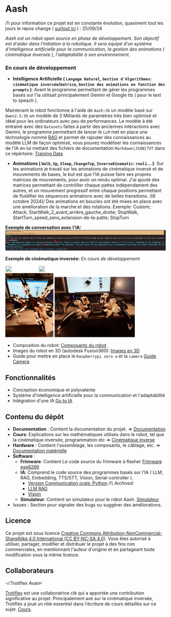 # Aash

/!\ pour information ce projet est en constante évolution, quasiment tout les jours le repos change ( [surtout ici](./software/IA/) ) : 25/09/24

*Aash est un robot open source en phase de développement. Son objectif est d'aider dans l'initiation à la robotique. Il sera équipé d'un système d'intelligence artificielle pour la communication, la gestion des animations ( cinématique inversée ), l'adaptabilité à son environnement.*

### En cours de développement
- **Intelligence Artificielle ( `Langage Naturel`, `Gestion d'Algorithmes`: `cinématique inversée`/`matrice`, `Gestion des animations en fonction des prompts` )**: Avant le programme permettant de gérer les programmes basés sur l'ia utilisait principalement Gemini et Google tts ( pour le text to speach ).

Maintenant le robot fonctionne à l'aide de `Aash:3b` un modèle basé sur `Qwen2.5:3b` un modèle de 3 Milliards de paramètres très bien optimisé et idéal pour les ordinateurs avec peu de performances. Le modèle à été entrainé avec des `Datasets` faites à partir des anciennes intéractions avec Gemini, le programme permettant de lancer le `LLM` met en place une téchnologie nommé [RAG](./software/IA/LLM-RAG/) et permet de rajouter des connaissances au modèle LLM de façon optimisé, vous pouvez modéliser les connaissances de l'IA en lui mettant des fichiers de documentation `Markdown|JSON|TXT` dans ce répèrtoire: [Training Data](./software/IA/LLM-RAG/src/Training%20Data/)

- **Animations ( `Walk`, `Up`, `Sleep`, `ChangeTop`, `InverseKinematic`: `rouli`... )**: Sur les animations je travail sur les animations de cinématique inversé et de mouvements de bases, le but est que l'IA puisse faire ses propres matrices de mouvements, pour avoir un rendu optimal.
J'ai ajouté des matrices permettant de contrôller chaque pattes indépendament des autres, et un mouvement progressif entre chaque positions permettant de fluidifier les séquences animations avec de belles transitions.
/[6 octobre 2024]/ Des animations en boucles ont été mises en place avec une amélioration de la marche et des rotations.
Exemple: Custom; Attack; StartWalk_2_avant_arrière_gauche_droite; StopWalk, StartTurn_speed_sens_extansion-de-la-patte; StopTurn

**Exemple de conversation avec l'IA:**
![Image](./medias/IA_Chat.PNG)

**Exemple de cinématique inversée:** *En cours de développement*
<div>
    <img src="medias/TurnZ.gif" width="20%" height="50%"/>
    <img src="medias/Animation.gif" width="20%" height="50%"/>
</div>


<div>
    <img src="medias/robot.jpg" width="30%" height="50%"/>
    <img src="medias/robot_vu_de_face.jpg" width="50%" height="50%"/>
</div>


- Composition du robot: [Composants du robot](https://github.com/NotPunchnox/hexa/blob/main/hardware/Composants.md)
- Images du robot en 3D (autodesk Fusion360): [Images en 3D](https://github.com/NotPunchnox/hexa/blob/main/hardware/Aash%203d.md)
- Guide pour mettre en place le `Raspberrypi zero w` et la `camera` [Guide Camera](./learn/Setup%20Camera/README.md)

## Fonctionnalités

- Conception économique et polyvalente
- Système d'intelligence artificielle pour la communication et l'adaptabilité
- Intégration d'une IA [Go to IA](https://github.com/NotPunchnox/hexa/blob/main/software/IA/)

## Contenu du dépôt

- **Documentation** : Contient la documentation du projet. => [Documentation](./Documentation/README.md)
- **Cours**: Explications sur les mathématiques utilisés dans le robot, tel que la cinématique inversée, programmation etc => [Cinématique inverse](./learn/README.md)
- **Hardware** : Contient l'assemblage, les composants, le câblage, etc. => [Documentation matérielle](./hardware/Composants.md)
- **Software** : 
    - **Frimware**: Contient Le code source du frimware à flasher [Frimware esp8266](./software/Arduino/)
    - **IA**: Comprend le code source des programmes basés sur l'IA ( LLM, RAG, Embedding, TTS/STT, Vision, Serial-controller ).
        - [Version Communication orale: Python](./software/IA/speaker/readme.md) */!\ Archived*
        - [LLM RAG](./software/IA/LLM-RAG/)
        - [Vision](./software/IA/vision/)
    - **Simulateur**: Contient un simulateur pour le robot Aash. [Simulateur](./software/simulator/README.md)
- Issues : Section pour signaler des bugs ou suggérer des améliorations.

## Licence

Ce projet est sous licence [Creative Commons Attribution-NonCommercial-ShareAlike 4.0 International (CC BY-NC-SA 4.0)](https://creativecommons.org/licenses/by-nc-sa/4.0/deed.fr). Vous êtes autorisé à utiliser, partager, modifier et distribuer le projet à des fins non commerciales, en mentionnant l'auteur d'origine et en partageant toute modification sous la même licence.


## Collaborateurs

<img src="https://avatars.githubusercontent.com/u/126868056?v=4" alt="Trotiflex Avatar" width="10%" height="10%" style="border-radius: 50%;">

[Trotiflex](https://github.com/trotiflex) est une collaboratrice clé qui a apportée une contribution significative au projet. Principalement axé sur la cinématique inversée, Trotiflex a joué un rôle essentiel dans l'écriture de cours détaillés sur ce sujet. [Cours](./learn/maths/cinématique_inversée.md).

